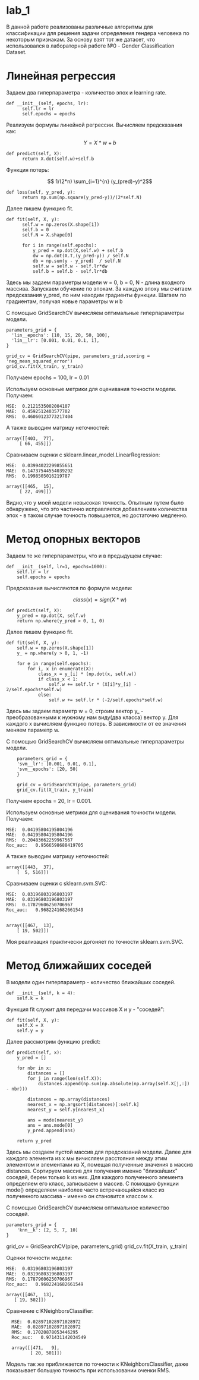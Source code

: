 # lab_1

В данной работе реализованы различные алгоритмы для классификации для решения задачи определения гендера человека по некоторым признакам. За основу взят тот же датасет, что использовался в лабораторной работе №0 - Gender Classification Dataset.

# Линейная регрессия

Задаем два гиперпараметра - количество эпох и learning rate.

    def __init__(self, epochs, lr):
          self.lr = lr
          self.epochs = epochs


Реализуем формулы линейной регрессии. Вычисляем предсказания как:

$$Y = X*w+b$$

    def predict(self, X):
          return X.dot(self.w)+self.b
        
Функция потерь:

$$ 1/(2*n) \sum_{i=1}^{n} (y_(pred)-y)^2$$
        
    def loss(self, y_pred, y):
          return np.sum(np.square(y_pred-y))/(2*self.N)
      
Далее пишем функцию fit.

    def fit(self, X, y):
          self.w = np.zeros(X.shape[1])
          self.b = 0
          self.N = X.shape[0]   
        
          for i in range(self.epochs):
              y_pred = np.dot(X,self.w) + self.b
              dw = np.dot(X.T,(y_pred-y)) / self.N
              db = np.sum(y - y_pred)  / self.N
              self.w = self.w - self.lr*dw
              self.b = self.b - self.lr*db
            
Здесь мы задаем параметры модели w = 0, b = 0, N - длина входного массива. Запускаем обучение по эпохам. За каждую эпоху мы считаем предсказания y_pred, по ним находим градиенты функции. Шагаем по градиентам, получая новые параметры w и b 

С помощью GridSearchCV вычисляем оптимальные гиперпараметры модели. 

    parameters_grid = {
      'lin__epochs': [10, 15, 20, 50, 100],
      'lin__lr': [0.001, 0.01, 0.1, 1],
    }

    grid_cv = GridSearchCV(pipe, parameters_grid,scoring = 'neg_mean_squared_error')
    grid_cv.fit(X_train, y_train)
  
Получаем epochs = 100, lr = 0.01
  
Используем основные метрики для оценивания точности модели. Получаем:
  
    MSE:  0.2121535002004107
    MAE:  0.4592512403577702
    RMS:  0.46060123773217404
    
А также выводим матрицу неточностей:

    array([[403,  77],
         [ 66, 455]])
       
Сравниваем оценки с sklearn.linear_model.LinearRegression:
 
    MSE:  0.03994022299855651
    MAE:  0.14737544554039292
    RMS:  0.1998505016219787 
  
    array([[465,  15],
         [ 22, 499]])
       
Видно,что у моей модели невысокая точность. Опытным путем было обнаружено, что это частично исправляется добавлением количества эпох - в таком случае точность повышается, но достаточно медленно.

# Метод опорных векторов

Задаем те же гиперпараметры, что и в предыдущем случае:

    def __init__(self, lr=1, epochs=1000):
        self.lr = lr        
        self.epochs = epochs
        
 Предсказания вычисляются по формуле модели:
 
 $$ class(x) = sign(X*w)$$
 
    def predict(self, X):
        y_pred = np.dot(X, self.w)
        return np.where(y_pred > 0, 1, 0)
        
Далее пишем функцию fit.

    def fit(self, X, y):
        self.w = np.zeros(X.shape[1])
        y_ = np.where(y > 0, 1, -1)

        for e in range(self.epochs):
            for i, x in enumerate(X):
                class_x = y_[i] * (np.dot(x, self.w))
                if class_x < 1:
                    self.w += self.lr * (X[i]*y_[i] - 2/self.epochs*self.w)
                else:
                    self.w += self.lr * (-2/self.epochs*self.w)
                    
Здесь мы задаем параметр w = 0, строим вектор y_ -  преобразованными к нужному нам виду(два класса) вектор y. Для каждого x вычисляем функцию потерь. В зависимости от ее значения меняем параметр w.

С помощью GridSearchCV вычисляем оптимальные гиперпараметры модели. 

        parameters_grid = {
        'svm__lr': [0.001, 0.01, 0.1],    
        'svm__epochs': [20, 50]    
        }

        grid_cv = GridSearchCV(pipe, parameters_grid)
        grid_cv.fit(X_train, y_train)
  
Получаем epochs = 20, lr = 0.001.

Используем основные метрики для оценивания точности модели. Получаем:
  
    MSE:  0.04195804195804196
    MAE:  0.04195804195804196
    RMS:  0.20483662259967567
    Roc_auc:   0.9566598688419705
    
А также выводим матрицу неточностей:

    array([[443,  37],
        [  5, 516]])
       
Сравниваем оценки с sklearn.svm.SVC:
 
    MSE:  0.03196803196803197
    MAE:  0.03196803196803197
    RMS:  0.17879606250706967
    Roc_auc:   0.9682241682661549

  
    array([[467,  13],
        [ 19, 502]])

Моя реализация практически догоняет по точности sklearn.svm.SVC.

# Метод ближайших соседей 

В модели один гиперпараметр - количество ближайших соседей.

    def __init__(self, k = 4):
        self.k = k
        
Функция fit служит для передачи массивов X и y - "соседей":

    def fit(self, X, y):
        self.X = X
        self.y = y
        
 Далее рассмотрим функцию predict:
 
    def predict(self, x):
        y_pred = []
    
        for nbr in x: 
            distances = []
            for j in range(len(self.X)): 
                distances.append(np.sum(np.absolute(np.array(self.X[j,:]) - nbr))) 
            
            distances = np.array(distances) 
            nearest_x = np.argsort(distances)[:self.k] 
            nearest_y = self.y[nearest_x]

            ans = mode(nearest_y)
            ans = ans.mode[0]
            y_pred.append(ans)

        return y_pred
        
Здесь мы создаем пустой массив для предсказаний модели. Далее для каждого элемента из x мы вичисляем расстояния между этим элементом и элементами из X, помещая полученные значения в массив distances. Сортируем массив для получения именно "ближайших" соседей, берем только k из них. Для каждого полученного элемента определяем его класс, записываем в массив. С помощью функции mode() определяем наиболее часто встречающийся класс из полученного массива - именно он становится классом x.


С помощью GridSearchCV вычисляем оптимальное количество соседей. 

    parameters_grid = {
        'knn__k': [2, 5, 7, 10]  
    }

grid_cv = GridSearchCV(pipe, parameters_grid)
grid_cv.fit(X_train, y_train)

Оценки точности модели:

    MSE:  0.03196803196803197
    MAE:  0.03196803196803197
    RMS:  0.17879606250706967
    Roc_auc:   0.9682241682661549

    array([[467,  13],
       [ 19, 502]])

Сравнение с KNeighborsClassifier:

      MSE:  0.028971028971028972
      MAE:  0.028971028971028972
      RMS:  0.17020878053446295
      Roc_auc:   0.971431142034549

      array([[471,   9],
             [ 20, 501]])

Модель так же приближается по точности к KNeighborsClassifier, даже показывает большую точность при использовании оченки RMS.  







